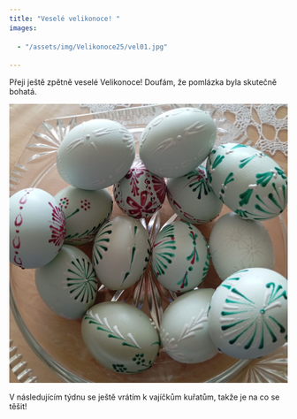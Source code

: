 ```yaml
---
title: "Veselé velikonoce! "
images:

  - "/assets/img/Velikonoce25/vel01.jpg"

---
```


<!--begin_excerpt-->
Přeji ještě zpětně veselé Velikonoce! Doufám, že pomlázka byla skutečně bohatá. 

![velikonoce01](/assets/img/Velikonoce25/vel01.jpg)
<!--end_excerpt-->

V následujícím týdnu se ještě vrátím k vajíčkům kuřatům, takže je na co se těšit! 
